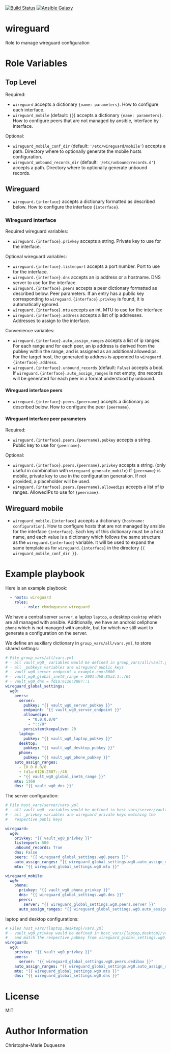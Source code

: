 [![Build Status](https://travis-ci.org/chmduquesne/ansible-wireguard.svg?branch=master)](https://travis-ci.org/chmduquesne/ansible-wireguard)
[![Ansible Galaxy](http://img.shields.io/badge/ansible--galaxy-chmduquesne.wireguard-blue.svg)](https://galaxy.ansible.com/chmduquesne/wireguard/)

# wireguard

Role to manage wireguard configuration

# Role Variables

## Top Level

Required:

* `wireguard` accepts a dictionary `{name: parameters}`. How to configure each interface.
* `wireguard_mobile` (default: `{}`) accepts a dictionary `{name: parameters}`. How to configure peers that are not managed by ansible, interface by interface.

Optional:

* `wireguard_mobile_conf_dir` (default: `'/etc/wireguard/mobile'`) accepts a path. Directory where to optionally generate the mobile hosts configuration.
* `wireguard_unbound_records_dir` (default: `'/etc/unbound/records.d'`) accepts a path. Directory where to optionally generate unbound records.

## Wireguard

* `wireguard.{interface}` accepts a dictionary formatted as described below. How to configure the interface `{interface}`.

### Wireguard interface

Required wireguard variables:

* `wireguard.{interface}.privkey` accepts a string. Private key to use for the interface.

Optional wireguard variables:

* `wireguard.{interface}.listenport` accepts a port number. Port to use for the interface.
* `wireguard.{interface}.dns` accepts an ip address or a hostname. DNS server to use for the interface.
* `wireguard.{interface}.peers` accepts a peer dictionary formatted as described below. Peer parameters. If an entry has a public key corresponding to `wireguard.{interface}.privkey` is found, it is automatically ignored.
* `wireguard.{interface}.mtu` accepts an int. MTU to use for the interface
* `wireguard.{interface}.address` accepts a list of ip addresses. Addresses to assign to the interface.

Convenience variables:

* `wireguard.{interface}.auto_assign_ranges` accepts a list of ip ranges. For each range and for each peer, an ip address is derived from the pubkey within the range, and is assigned as an additional allowedips. For the target host, the generated ip address is appended to `wireguard.{interface}.address`.
* `wireguard.{interface}.unbound_records` (default: `False`) accepts a bool. If `wireguard.{interface}.auto_assign_ranges` is not empty, dns records will be generated for each peer in a format understood by unbound.

#### Wireguard interface peers

* `wireguard.{interface}.peers.{peername}` accepts a dictionary as described below. How to configure the peer `{peername}`.

#### Wireguard interface peer parameters

Required:

* `wireguard.{interface}.peers.{peername}.pubkey` accepts a string. Public key to use for `{peername}`.

Optional:

* `wireguard.{interface}.peers.{peername}.privkey` accepts a string. (only useful in combination with `wireguard_generate_mobile`) If `{peername}` is mobile, private key to use in the configuration generation. If not provided, a placeholder will be used.
* `wireguard.{interface}.peers.{peername}.allowedips` accepts a list of ip ranges. AllowedIPs to use for `{peername}`.

## Wireguard mobile

* `wireguard_mobile.{interface}` accepts a dictionary `{hostname:
  configuration}`. How to configure hosts that are not managed by ansible
  for the interface `{interface}`. Each key of this dictionary must be a
  host name, and each value is a dictionary which follows the same
  structure as the `wireguard.{interface}` variable. It will be used to
  expand the same template as for `wireguard.{interface}` in the
  directory `{{ wireguard_mobile_conf_dir }}`.


# Example playbook

Here is an example playbook:

```YAML
  - hosts: wireguard
    roles:
        - role: chmduquesne.wireguard
```

We have a central server `server`, a laptop `laptop`, a desktop `desktop`
which are all managed with ansible. Additionally, we have an android
cellphone `phone` which is not managed with ansible, but for which we
still want to generate a configuration on the server.

We define an auxiliary dictionary in `group_vars/all/vars.yml`, to store
shared settings:

```YAML
# File group_vars/all/vars.yml
# - all vault_wg0_ variables would be defined in group_vars/all/vault.yml
# - all _pubkeys variables are wireguard public keys
# - vault_wg0_server_endpoint = example.com:8000
# - vault_wg0_global_inet6_range = 2001:db8:85a3:1::/64
# - vault_wg0_dns = fd1a:6126:2887::1
wireguard_global_settings:
  wg0:
    peers:
      server:
        pubkey: "{{ vault_wg0_server_pubkey }}"
        endpoint: "{{ vault_wg0_server_endpoint }}"
        allowedips:
          - "0.0.0.0/0"
          - "::/0"
        persistentkeepalive: 20
      laptop:
        pubkey: "{{ vault_wg0_laptop_pubkey }}"
      desktop:
        pubkey: "{{ vault_wg0_desktop_pubkey }}"
      phone:
        pubkey: "{{ vault_wg0_phone_pubkey }}"
    auto_assign_ranges:
      - 10.0.0.0/8
      - fd1a:6126:2887::/48
      - "{{ vault_wg0_global_inet6_range }}"
    mtu: 1360
    dns: "{{ vault_wg0_dns }}"
```

The server configuration:
```YAML
# File host_vars/server/vars.yml
# - all vault_wg0_ variables would be defined in host_vars/server/vault.yml
# - all _privkey variables are wireguard private keys matching the
#   respective publi keys

wireguard:
  wg0:
    privkey: "{{ vault_wg0_privkey }}"
    listenport: 500
    unbound_records: True
    dns: False
    peers: "{{ wireguard_global_settings.wg0.peers }}"
    auto_assign_ranges: "{{ wireguard_global_settings.wg0.auto_assign_ranges }}"
    mtu: "{{ wireguard_global_settings.wg0.mtu }}"

wireguard_mobile:
  wg0:
    phone:
      privkey: "{{ vault_wg0_phone_privkey }}"
      dns: "{{ wireguard_global_settings.wg0.dns }}"
      peers:
        server: "{{ wireguard_global_settings.wg0.peers.server }}"
      auto_assign_ranges: "{{ wireguard_global_settings.wg0.auto_assign_ranges }}"
```

laptop and desktop configurations:
```YAML
# Files host_vars/{laptop,desktop}/vars.yml
# - vault_wg0_privkey would be defined in host_vars/{laptop,desktop}/vault.yml
#   and match the respective pubkey from wireguard_global_settings.wg0.peers
wireguard:
  wg0:
    privkey: "{{ vault_wg0_privkey }}"
    peers:
      server: "{{ wireguard_global_settings.wg0.peers.dedibox }}"
    auto_assign_ranges: "{{ wireguard_global_settings.wg0.auto_assign_ranges }}"
    mtu: "{{ wireguard_global_settings.wg0.mtu }}"
    dns: "{{ wireguard_global_settings.wg0.dns }}"
```

# License

MIT

# Author Information

Christophe-Marie Duquesne
